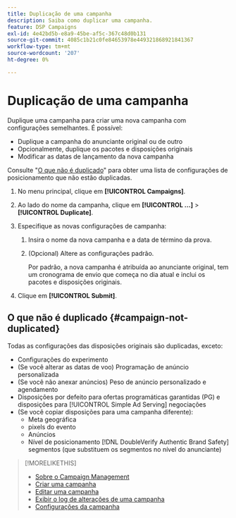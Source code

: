 ```yaml
---
title: Duplicação de uma campanha
description: Saiba como duplicar uma campanha.
feature: DSP Campaigns
exl-id: 4e42bd5b-e8a9-45be-af5c-367c48d0b131
source-git-commit: 4085c1b21c0fe84653978e449321868921841367
workflow-type: tm+mt
source-wordcount: '207'
ht-degree: 0%

---
```


# Duplicação de uma campanha

<!-- Some placements don't have this option. Clarify which placement types aren't eligible -- is it PG placements, or all placements using private inventory? And anything else? -->

Duplique uma campanha para criar uma nova campanha com configurações semelhantes. É possível:

* Duplique a campanha do anunciante original ou de outro
* Opcionalmente, duplique os pacotes e disposições originais
* Modificar as datas de lançamento da nova campanha

Consulte &quot;[O que não é duplicado](#campaign-not-duplicated)&quot; para obter uma lista de configurações de posicionamento que não estão duplicadas.

1. No menu principal, clique em **[!UICONTROL Campaigns]**.

1. Ao lado do nome da campanha, clique em **[!UICONTROL ...]** > **[!UICONTROL Duplicate]**.

1. Especifique as novas configurações de campanha:

   1. Insira o nome da nova campanha e a data de término da prova.

   1. (Opcional) Altere as configurações padrão.

      Por padrão, a nova campanha é atribuída ao anunciante original, tem um cronograma de envio que começa no dia atual e inclui os pacotes e disposições originais.

1. Clique em **[!UICONTROL Submit]**.

## O que não é duplicado {#campaign-not-duplicated}

Todas as configurações das disposições originais são duplicadas, exceto:

* Configurações do experimento
* (Se você alterar as datas de voo) Programação de anúncio personalizada
* (Se você não anexar anúncios) Peso de anúncio personalizado e agendamento
* Disposições por defeito para ofertas programáticas garantidas (PG) e disposições para [!UICONTROL Simple Ad Serving] negociações
* (Se você copiar disposições para uma campanha diferente):
   * Meta geográfica
   * pixels do evento
   * Anúncios
   * Nível de posicionamento [!DNL DoubleVerify Authentic Brand Safety] segmentos (que substituem os segmentos no nível do anunciante)

>[!MORELIKETHIS]
>
>* [Sobre o Campaign Management](campaign-about.md)
>* [Criar uma campanha](campaign-create.md)
>* [Editar uma campanha](campaign-edit.md)
>* [Exibir o log de alterações de uma campanha](campaign-change-log.md)
>* [Configurações da campanha](campaign-settings.md)

